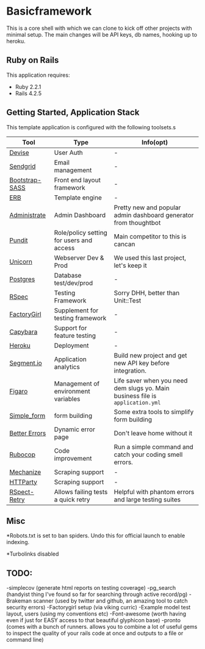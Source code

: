 Basicframework
================

This is a core shell with which we can clone to kick off other projects with minimal setup. The main changes will be API keys, db names, hooking up to heroku.

Ruby on Rails
-------------

This application requires:

- Ruby 2.2.1
- Rails 4.2.5


Getting Started, Application Stack
----------------------------------

This template application is configured with the following toolsets.s

Tool | Type | Info(opt)
--- | --- | ---
[Devise](https://github.com/plataformatec/devise) | User Auth | -
[Sendgrid](https://github.com/stephenb/sendgrid) | Email management | -
[Bootstrap-SASS](https://github.com/twbs/bootstrap-sass) | Front end layout framework | -
[ERB](http://guides.rubyonrails.org/action_view_overview.html) | Template engine | -
[Administrate](https://github.com/thoughtbot/administrate) | Admin Dashboard | Pretty new and popular admin dashboard generator from thoughtbot
[Pundit](https://github.com/elabs/pundit) | Role/policy setting for users and access | Main competitor to this is cancan
[Unicorn](https://github.com/samuelkadolph/unicorn-rails) | Webserver Dev & Prod | We used this last project, let's keep it
[Postgres](http://www.postgresql.org/) | Database test/dev/prod | -
[RSpec](https://github.com/rspec/rspec-rails) | Testing Framework | Sorry DHH, better than Unit::Test
[FactoryGirl](https://github.com/thoughtbot/factory_girl) | Supplement for testing framework | -
[Capybara](https://github.com/jnicklas/capybara) | Support for feature testing | -
[Heroku](http://www.heroku.com) | Deployment | -
[Segment.io](http://segment.io) | Application analytics | Build new project and get new API key before integration.
[Figaro](https://github.com/laserlemon/figaro) | Management of environment variables | Life saver when you need dem slugs yo. Main business file is `application.yml`
[Simple_form](https://github.com/plataformatec/simple_form) | form building | Some extra tools to simplify form building
[Better Errors](https://github.com/charliesome/better_errors) | Dynamic error page | Don't leave home without it
[Rubocop](https://github.com/bbatsov/rubocop) | Code improvement | Run a simple command and catch your coding smell errors.
[Mechanize](https://github.com/sparklemotion/mechanize) | Scraping support | -
[HTTParty](https://github.com/jnunemaker/httparty) | Scraping support | -
[RSpect-Retry](https://github.com/NoRedInk/rspec-retry) | Allows failing tests a quick retry | Helpful with phantom errors and large testing suites

Misc
--------------
*Robots.txt is set to ban spiders. Undo this for official launch to enable indexing.

*Turbolinks disabled

TODO:
------------

-simplecov (generate html reports on testing coverage)
-pg_search (handyist thing I've found so far for searching through active record/pg)
-Brakeman scanner (used by twitter and github, an amazing tool to catch security errors)
-Factorygirl setup (via viking curric)
-Example model test layout, users (using my conventions etc)
-Font-awesome (worth having even if just for EASY access to that beautiful glyphicon base)
-pronto (comes with a bunch of runners. allows you to combine a lot of useful gems to inspect the quality of your rails code at once and outputs to a file or command line)



